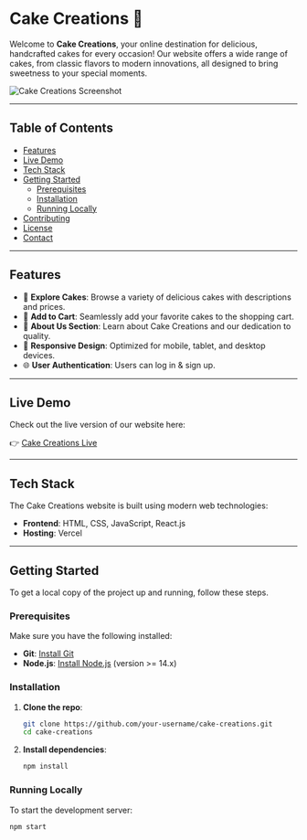 # Cake Creations 🍰

Welcome to **Cake Creations**, your online destination for delicious, handcrafted cakes for every occasion! Our website offers a wide range of cakes, from classic flavors to modern innovations, all designed to bring sweetness to your special moments.

![Cake Creations Screenshot](cake-app.png)

---

## Table of Contents

- [Features](#features)
- [Live Demo](#live-demo)
- [Tech Stack](#tech-stack)
- [Getting Started](#getting-started)
  - [Prerequisites](#prerequisites)
  - [Installation](#installation)
  - [Running Locally](#running-locally)
- [Contributing](#contributing)
- [License](#license)
- [Contact](#contact)

---

## Features

- 🧁 **Explore Cakes**: Browse a variety of delicious cakes with descriptions and prices.
- 🛒 **Add to Cart**: Seamlessly add your favorite cakes to the shopping cart.
- 📜 **About Us Section**: Learn about Cake Creations and our dedication to quality.
- 🎂 **Responsive Design**: Optimized for mobile, tablet, and desktop devices.
- 🌐 **User Authentication**: Users can log in & sign up.

---

## Live Demo

Check out the live version of our website here:

👉 [Cake Creations Live](https://cake-cyan.vercel.app/)

---

## Tech Stack

The Cake Creations website is built using modern web technologies:

- **Frontend**: HTML, CSS, JavaScript, React.js
- **Hosting**: Vercel

---

## Getting Started

To get a local copy of the project up and running, follow these steps.

### Prerequisites

Make sure you have the following installed:

- **Git**: [Install Git](https://git-scm.com/book/en/v2/Getting-Started-Installing-Git)
- **Node.js**: [Install Node.js](https://nodejs.org/) (version >= 14.x)

### Installation

1. **Clone the repo**:

    ```bash
    git clone https://github.com/your-username/cake-creations.git
    cd cake-creations
    ```

2. **Install dependencies**:

    ```bash
    npm install
    ```

### Running Locally

To start the development server:

```bash
npm start

